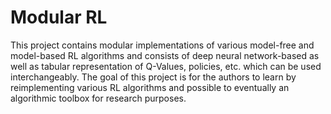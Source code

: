# Modular RL

This project contains modular implementations of various model-free and 
model-based RL algorithms and consists of deep neural network-based as 
well as tabular representation of Q-Values, policies, etc. which can be 
used interchangeably. The goal of this project is for the authors to 
learn by reimplementing various RL algorithms and possible to eventually 
an algorithmic toolbox for research purposes. 